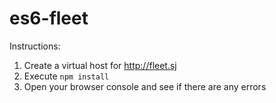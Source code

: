 # es6-fleet

Instructions:

1. Create a virtual host for http://fleet.sj
2. Execute `npm install`
3. Open your browser console and see if there are any errors
